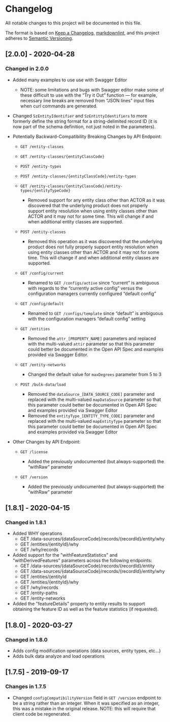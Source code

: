 # Changelog

All notable changes to this project will be documented in this file.

The format is based on [Keep a Changelog](https://keepachangelog.com/en/1.0.0/),
[markdownlint](https://dlaa.me/markdownlint/),
and this project adheres to [Semantic Versioning](https://semver.org/spec/v2.0.0.html).

## [2.0.0] - 2020-04-28

### Changed in 2.0.0

- Added many examples to use use with Swagger Editor
  - NOTE: some limitations and bugs with Swagger editor make some of these difficult to use with the “Try it Out” function — for example, necessary line breaks are removed from “JSON lines” input files when curl commands are generated.

- Changed `SzEntityIdentifier` and `SzEntittyIdentifiers` to more formerly define the string format for a string-delimited record ID (it is now part of the schema definition, not just noted in the parameters).

- Potentially Backward-Compatibility Breaking Changes by API Endpoint:
  - `GET /entity-classes`
  - `GET /entity-classes/{entityClassCode}`
  - `POST /entity-types`
  - `POST /entity-classes/{entityClassCode}/entity-types`
  - `GET /entity-classes/{entityClassCode}/entity-types/{entityTypeCode}`
    - Removed support for any entity class other than ACTOR as it was discovered that the underlying product does not properly support entity resolution when using entity classes other than ACTOR and it may not for some time.  This will change if and when additional entity classes are supported.

  - `POST /entity-classes`
    - Removed this operation as it was discovered that the underlying product does not fully properly support entity resolution when using entity classes other than ACTOR and it may not for some time.  This will change if and when additional entity classes are supported.

  - `GET /config/current`
    - Renamed to `GET /configs/active` since “current” is ambiguous with regards to the “currently active config” versus the configuration managers currently configured “default config”

  - `GET /config/default`
    - Renamed to `GET /configs/template` since “default” is ambiguous with the configuration managers “default config” setting

  - `GET /entities`
    - Removed the `attr_[PROPERTY_NAME]` parameters and replaced with the multi-valued `attir` parameter so that this parameter could better be documented in the Open API Spec and examples provided via Swagger Editor.

  - `GET /entity-networks`
    - Changed the default value for `maxDegrees` parameter from 5 to 3

  - `POST /bulk-data/load`
    - Removed the `dataSource_[DATA_SOURCE_CODE]` parameter and replaced with the multi-valued `mapDataSource` parameter so that this parameter could better be documented in Open API Spec and examples provided via Swagger Editor
    - Removed the `entityType_[ENTITY_TYPE_CODE]` parameter and replaced with the multi-valued `mapEntityType` parameter so that this parameter could better be documented in Open API Spec and examples provided via Swagger Editor

- Other Changes by API Endpoint:
  - `GET /license`
    - Added the previously undocumented (but always-supported) the “withRaw” parameter

  - `GET /version`
    - Added the previously undocumented (but always-supported) the “withRaw” parameter

## [1.8.1] - 2020-04-15

### Changed in 1.8.1

- Added WHY operations
  - GET /data-sources/{dataSourceCode}/records/{recordId}/entity/why
  - GET /entities/{entityId}/why
  - GET /why/records
- Added support for the "withFeatureStatistics" and "withDerivedFeatures"
  parameters across the following endpoints:
  - GET /data-sources/{dataSourceCode}/records/{recordId}/entity
  - GET /data-sources/{dataSourceCode}/records/{recordId}/entity/why
  - GET /entities/{entityId
  - GET /entities/{entityId}/why
  - GET /why/records
  - GET /entity-paths
  - GET /entity-networks
- Added the "featureDetails" property to entity results to support obtaining
  the feature ID as well as the feature statistics (if requested).

## [1.8.0] - 2020-03-27

### Changed in 1.8.0

- Adds config modification operations (data sources, entity types, etc...)
- Adds bulk data analyze and load operations

## [1.7.5] - 2019-09-17

### Changes in 1.7.5

- Changed `configCompatibilityVersion` field in `GET /version` endpoint to be
a string rather than an integer.  When it was specified as an integer, this
was a mistake in the original release.  NOTE: this will require that client
code be regenerated.
